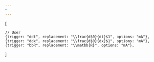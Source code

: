 ```yaml
---
~
---
```

[

	// User
	{trigger: "ddt", replacement: "\\frac{d$0}{dt}$1", options: "mA"},
	{trigger: "ddx", replacement: "\\frac{d$0}{dx}$1", options: "mA"},
	{trigger: "bbR", replacement: "\\matbb{R}", options: "mA"},

]

